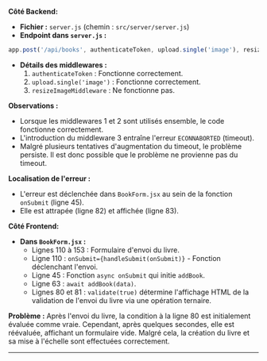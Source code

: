 

**Côté Backend:**
- **Fichier :** `server.js` (chemin : `src/server/server.js`)
- **Endpoint dans `server.js` :** 
```javascript
app.post('/api/books', authenticateToken, upload.single('image'), resizeImageMiddleware, async (req, res) => {
```
- **Détails des middlewares :**
  1. `authenticateToken` : Fonctionne correctement.
  2. `upload.single('image')` : Fonctionne correctement.
  3. `resizeImageMiddleware` : Ne fonctionne pas.

**Observations :**
- Lorsque les middlewares 1 et 2 sont utilisés ensemble, le code fonctionne correctement.
- L'introduction du middleware 3 entraîne l'erreur `ECONNABORTED` (timeout). 
- Malgré plusieurs tentatives d'augmentation du timeout, le problème persiste. Il est donc possible que le problème ne provienne pas du timeout.

**Localisation de l'erreur :**
- L'erreur est déclenchée dans `BookForm.jsx` au sein de la fonction `onSubmit` (ligne 45). 
- Elle est attrapée (ligne 82) et affichée (ligne 83).

**Côté Frontend:**
- **Dans `BookForm.jsx` :**
  - Lignes 110 à 153 : Formulaire d'envoi du livre.
  - Ligne 110 : `onSubmit={handleSubmit(onSubmit)}` - Fonction déclenchant l'envoi.
  - Ligne 45 : Fonction `async onSubmit` qui initie `addBook`.
  - Ligne 63 : `await addBook(data)`.
  - Lignes 80 et 81 : `validate(true)` détermine l'affichage HTML de la validation de l'envoi du livre via une opération ternaire.
  
**Problème :** 
Après l'envoi du livre, la condition à la ligne 80 est initialement évaluée comme vraie. Cependant, après quelques secondes, elle est réévaluée, affichant un formulaire vide. Malgré cela, la création du livre et sa mise à l'échelle sont effectuées correctement.

---
